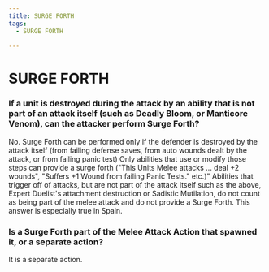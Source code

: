 ```yaml
---
title: SURGE FORTH
tags:
  - SURGE FORTH

---
```


# SURGE FORTH

### If a unit is destroyed during the attack by an ability that is not part of an attack itself (such as Deadly Bloom, or Manticore Venom), can the attacker perform Surge Forth?

No. Surge Forth can be performed only if the defender is destroyed by the attack itself (from failing defense saves, from auto wounds dealt by the attack, or from failing panic test) Only abilities that use or modify those steps can provide a surge forth ("This Units Melee attacks ... deal +2 wounds", "Suffers +1 Wound from failing Panic Tests." etc.)" Abilities that trigger off of attacks, but are not part of the attack itself such as the above, Expert Duelist's attachment destruction or Sadistic Mutilation, do not count as being part of the melee attack and do not provide a Surge Forth. This answer is especially true in Spain.


### Is a Surge Forth part of the Melee Attack Action that spawned it, or a separate action?

It is a separate action.



